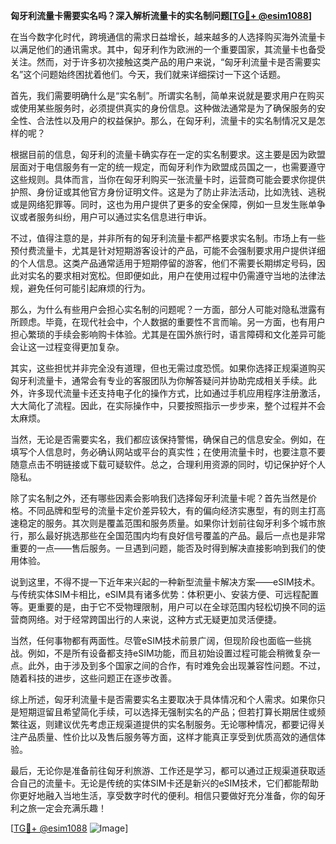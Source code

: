 **匈牙利流量卡需要实名吗？深入解析流量卡的实名制问题[[TG💪+ @esim1088](https://t.me/s/esim1088)]**

在当今数字化时代，跨境通信的需求日益增长，越来越多的人选择购买海外流量卡以满足他们的通讯需求。其中，匈牙利作为欧洲的一个重要国家，其流量卡也备受关注。然而，对于许多初次接触这类产品的用户来说，“匈牙利流量卡是否需要实名”这个问题始终困扰着他们。今天，我们就来详细探讨一下这个话题。

首先，我们需要明确什么是“实名制”。所谓实名制，简单来说就是要求用户在购买或使用某些服务时，必须提供真实的身份信息。这种做法通常是为了确保服务的安全性、合法性以及用户的权益保护。那么，在匈牙利，流量卡的实名制情况又是怎样的呢？

根据目前的信息，匈牙利的流量卡确实存在一定的实名制要求。这主要是因为欧盟层面对于电信服务有一定的统一规定，而匈牙利作为欧盟成员国之一，也需要遵守这些规则。具体而言，当你在匈牙利购买一张流量卡时，运营商可能会要求你提供护照、身份证或其他官方身份证明文件。这是为了防止非法活动，比如洗钱、逃税或是网络犯罪等。同时，这也为用户提供了更多的安全保障，例如一旦发生账单争议或者服务纠纷，用户可以通过实名信息进行申诉。

不过，值得注意的是，并非所有的匈牙利流量卡都严格要求实名制。市场上有一些预付费流量卡，尤其是针对短期游客设计的产品，可能不会强制要求用户提供详细的个人信息。这类产品通常适用于短期停留的游客，他们不需要长期绑定号码，因此对实名的要求相对宽松。但即便如此，用户在使用过程中仍需遵守当地的法律法规，避免任何可能引起麻烦的行为。

那么，为什么有些用户会担心实名制的问题呢？一方面，部分人可能对隐私泄露有所顾虑。毕竟，在现代社会中，个人数据的重要性不言而喻。另一方面，也有用户担心繁琐的手续会影响购卡体验。尤其是在国外旅行时，语言障碍和文化差异可能会让这一过程变得更加复杂。

其实，这些担忧并非完全没有道理，但也无需过度恐慌。如果你选择正规渠道购买匈牙利流量卡，通常会有专业的客服团队为你解答疑问并协助完成相关手续。此外，许多现代流量卡还支持电子化的操作方式，比如通过手机应用程序注册激活，大大简化了流程。因此，在实际操作中，只要按照指示一步步来，整个过程并不会太麻烦。

当然，无论是否需要实名，我们都应该保持警惕，确保自己的信息安全。例如，在填写个人信息时，务必确认网站或平台的真实性；在使用流量卡时，也要注意不要随意点击不明链接或下载可疑软件。总之，合理利用资源的同时，切记保护好个人隐私。

除了实名制之外，还有哪些因素会影响我们选择匈牙利流量卡呢？首先当然是价格。不同品牌和型号的流量卡定价差异较大，有的偏向经济实惠型，有的则主打高速稳定的服务。其次则是覆盖范围和服务质量。如果你计划前往匈牙利多个城市旅行，那么最好挑选那些在全国范围内均有良好信号覆盖的产品。最后一点也是非常重要的一点——售后服务。一旦遇到问题，能否及时得到解决直接影响到我们的使用体验。

说到这里，不得不提一下近年来兴起的一种新型流量卡解决方案——eSIM技术。与传统实体SIM卡相比，eSIM具有诸多优势：体积更小、安装方便、可远程配置等。更重要的是，由于它不受物理限制，用户可以在全球范围内轻松切换不同的运营商网络。对于经常跨国出行的人来说，这种方式无疑更加灵活便捷。

当然，任何事物都有两面性。尽管eSIM技术前景广阔，但现阶段也面临一些挑战。例如，不是所有设备都支持eSIM功能，而且初始设置过程可能会稍微复杂一点。此外，由于涉及到多个国家之间的合作，有时难免会出现兼容性问题。不过，随着科技的进步，这些问题正在逐步改善。

综上所述，匈牙利流量卡是否需要实名主要取决于具体情况和个人需求。如果你只是短期逗留且希望简化手续，可以选择无强制实名的产品；但若打算长期居住或频繁往返，则建议优先考虑正规渠道提供的实名制服务。无论哪种情况，都要记得关注产品质量、性价比以及售后服务等方面，这样才能真正享受到优质高效的通信体验。

最后，无论你是准备前往匈牙利旅游、工作还是学习，都可以通过正规渠道获取适合自己的流量卡。无论是传统的实体SIM卡还是新兴的eSIM技术，它们都能帮助你更好地融入当地生活，享受数字时代的便利。相信只要做好充分准备，你的匈牙利之旅一定会充满乐趣！

[[TG💪+ @esim1088](https://t.me/s/esim1088) ![Image](https://i.postimg.cc/4NQfJmqS/Snipaste-2025-05-13-00-14-12.png)]